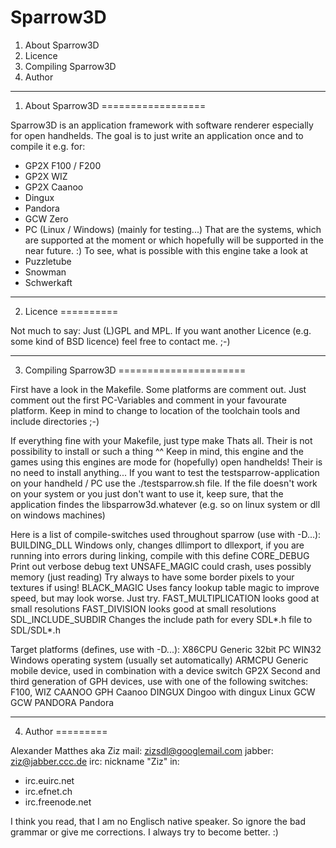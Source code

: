 Sparrow3D
=========

1. About Sparrow3D
2. Licence
3. Compiling Sparrow3D
4. Author

-------------------------------------------------------------------------------

1. About Sparrow3D
==================

Sparrow3D is an application framework with software renderer especially for
open handhelds. The goal is to just write an application once and to compile
it e.g. for:
- GP2X F100 / F200
- GP2X WIZ
- GP2X Caanoo
- Dingux
- Pandora
- GCW Zero
- PC (Linux / Windows) (mainly for testing...)
That are the systems, which are supported at the moment or which hopefully will
be supported in the near future. :)
To see, what is possible with this engine take a look at
- Puzzletube
- Snowman
- Schwerkaft

-------------------------------------------------------------------------------


2. Licence
==========

Not much to say: Just (L)GPL and MPL. If you want another Licence (e.g. some
kind of BSD licence) feel free to contact me. ;-)

-------------------------------------------------------------------------------

3. Compiling Sparrow3D
======================

First have a look in the Makefile. Some platforms are comment out. Just comment
out the first PC-Variables and comment in your favourate platform. Keep in mind
to change to location of the toolchain tools and include directories ;-)

If everything fine with your Makefile, just type
make
Thats all. Their is not possibility to install or such a thing ^^
Keep in mind, this engine and the games using this engines are mode for
(hopefully) open handhelds! Their is no need to install anything...
If you want to test the testsparrow-application on your handheld / PC use the
./testsparrow.sh file. If the file doesn't work on your system or you just
don't want to use it, keep sure, that the application findes the
libsparrow3d.whatever (e.g. so on linux system or dll on windows machines)

Here is a list of compile-switches used throughout sparrow (use with -D...):
BUILDING_DLL
	Windows only, changes dllimport to dllexport, if you are running
	into errors during linking, compile with this define
CORE_DEBUG
	Print out verbose debug text
UNSAFE_MAGIC 
	could crash, uses possibly memory (just reading) Try always to have some 
	border pixels to your textures if using!
BLACK_MAGIC 
	Uses fancy lookup table magic to improve speed, but may look worse. Just try.
FAST_MULTIPLICATION
	looks good at small resolutions
FAST_DIVISION
	looks good at small resolutions
SDL_INCLUDE_SUBDIR
	Changes the include path for every SDL*.h file to SDL/SDL*.h
   
Target platforms (defines, use with -D...):
X86CPU		Generic 32bit PC
WIN32		Windows operating system (usually set automatically)
ARMCPU		Generic mobile device, used in combination with a device switch
GP2X		Second and third generation of GPH devices, use with one of the
			following switches: F100, WIZ
CAANOO		GPH Caanoo
DINGUX		Dingoo with dingux Linux
GCW	GCW
PANDORA		Pandora

-------------------------------------------------------------------------------


4. Author
=========

Alexander Matthes aka Ziz
mail: zizsdl@googlemail.com
jabber: ziz@jabber.ccc.de
irc: nickname "Ziz" in:
- irc.euirc.net
- irc.efnet.ch
- irc.freenode.net

I think you read, that I am no Englisch native speaker. So ignore the bad
grammar or give me corrections. I always try to become better. :)

